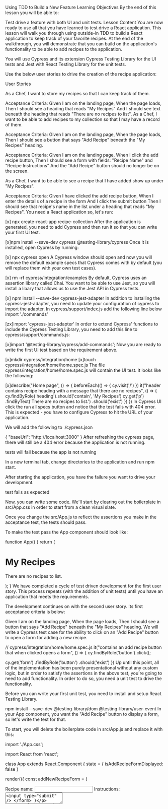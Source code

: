 Using TDD to Build a New Feature
Learning Objectives
By the end of this lesson you will be able to:

Test drive a feature with both UI and unit tests.
Lesson Content
You are now ready to use all that you have learned to test drive a React application. This lesson will walk you through using outside-in TDD to build a React application to keep track of your favorite recipes. At the end of the walkthrough, you will demonstrate that you can build on the application's functionality to be able to add recipes to the application.

You will use Cypress and its extension Cypress Testing Library for the UI tests and Jest with React Testing Library for the unit tests.

Use the below user stories to drive the creation of the recipe application:

User Stories

As a Chef, I want to store my recipes so that I can keep track of them.

Acceptance Criteria: Given I am on the landing page, When the page loads, Then I should see a heading that reads "My Recipes" And I should see text beneath the heading that reads "There are no recipes to list".
As a Chef, I want to be able to add recipes to my collection so that I may have a record of them.

Acceptance Criteria: Given I am on the landing page, When the page loads, Then I should see a button that says "Add Recipe" beneath the "My Recipes" heading.

Acceptance Criteria: Given I am on the landing page, When I click the add recipe button, Then I should see a form with fields: "Recipe Name" and "Recipe Instructions" And the "Add Recipe" button should no longer be on the screen.

As a Chef, I want to be able to see a recipe that I have added show up under "My Recipes".

Acceptance Criteria: Given I have clicked the add recipe button, When I enter the details of a recipe in the form And I click the submit button Then I should see that recipe's name in the list under a heading that reads "My Recipes".
You need a React application so, let's run:

[x]  npx create-react-app recipe-collection
After the application is generated, you need to add Cypress and then run it so that you can write your first UI test.

[x]npm install --save-dev cypress @testing-library/cypress
Once it is installed, open Cypress by running:

 [x] npx cypress open
A Cypress window should open and now you will remove the default example specs that Cypress comes with by default (you will replace them with your own test cases).

 [x] rm -rf cypress/integration/examples
By default, Cypress uses an assertion library called Chai. You want to be able to use Jest, so you will install a libary that allows us to use the Jest API in Cypress tests.

[x]  npm install --save-dev cypress-jest-adapter
In addition to installing the cypress-jest-adapter, you need to update your configuration of cypress to import the adapter. In cypress/support/index.js add the following line below import './commands'

[zx]import 'cypress-jest-adapter'
In order to extend Cypress' functions to include the Cypress Testing Library, you need to add this line to cypress/support/commands.js:

[x]import '@testing-library/cypress/add-commands';
Now you are ready to write the first UI test based on the requirement above.

[x]mkdir cypress/integration/home
[x]touch cypress/integration/home/home.spec.js
The file cypress/integration/home/home.spec.js will contain the UI test. It looks like the following:

[x]describe("Home page", () => {
  beforeEach(() => {
      cy.visit('/')
  })
  it("header contains recipe heading with a message that there are no recipes", () => {
    cy.findByRole('heading').should('contain', 'My Recipes')
    cy.get('p')
      .findByText('There are no recipes to list.')
      .should('exist')
  })
})
In Cypress UI click the run all specs button and notice that the test fails with 404 error. This is expected - you have to configure Cypress to hit the URL of your application.

We will add the following to ./cypress.json

{
    "baseUrl": "http://localhost:3000"
}
After refreshing the cypress page, there will still be a 404 error because the application is not running.

tests will fail because the app is not running

In a new terminal tab, change directories to the application and run npm start.

After starting the application, you have the failure you want to drive your development.

test fails as expected

Now, you can write some code. We'll start by clearing out the boilerplate in src/App.css in order to start from a clean visual slate.

Once you change the src/App.js to reflect the assertions you make in the acceptance test, the tests should pass.

To make the test pass the App component should look like:

function App() {
  return (
    <div className="App">
      <h1 className="App-header">My Recipes</h1>
      <p>There are no recipes to list.</p>
    </div>
  );
}
We have completed a cycle of test driven development for the first user story. This process repeats (with the addition of unit tests) until you have an application that meets the requirements.

The development continues on with the second user story. Its first acceptance criteria is below:

Given I am on the landing page,
When the page loads,
Then I should see a button that says "Add Recipe" beneath the "My Recipes" heading.
We will write a Cypress test case for the ability to click on an "Add Recipe" button to open a form for adding a new recipe.

// cypress/integration/home/home.spec.js
it("contains an add recipe button that when clicked opens a form", () => {
  cy.findByRole('button').click();

  cy.get('form')
    .findByRole('button')
    .should('exist')
})
Up until this point, all of the implementation has been purely presentational without any custom logic, but in order to satisfy the assertions in the above test, you're going to need to add functionality. In order to do so, you need a unit test to drive the functionality.

Before you can write your first unit test, you need to install and setup React Testing Library.

npm install --save-dev @testing-library/dom @testing-library/user-event
In your App component, you want the "Add Recipe" button to display a form, so let's write the test for that.

To start, you will delete the boilerplate code in src/App.js and replace it with this:

import './App.css';

import React from 'react';

class App extends React.Component {
  state = {
    isAddRecipeFormDisplayed: false
  }

  render(){
    const addNewRecipeForm = (
      <form id="recipe-form" >
        <label htmlFor="newRecipeName">Recipe name: </label>
        <input type="text" id="newRecipeName" />
        <label htmlFor="newRecipeInstructions">Instructions:</label>
        <textarea id="newRecipeInstructions" placeholder="write recipe instructions here..." />
        <input type="submit" />
      </form>
    )

    return (
      <div className="App">
        <h1 className="App-header">My Recipes</h1>
        {
          this.state.isAddRecipeFormDisplayed
           ? addNewRecipeForm
          : <button id="add-recipe" > Add Recipe</button>
        }
        <p>There are no recipes to list.</p>
      </div>
    )
  }
}

export default App;
userEvent is a companion library that simulates user interactions: user-event Companion Library for React Testing Library 

//src App.test.js
import React from 'react';
import { render, screen } from '@testing-library/react';
import userEvent from '@testing-library/user-event';
import App from './App';

test('Add recipe button toggles visibility of a form on the page ', () => {

  render(<App />);
  // `queryBy...` methods will return null if the element is not found:
  const recipeForm = screen.queryByText("Instructions:");

  // `getBy...` methods will "throw" an error if the element is not found:
  // const recipeForm = screen.getByText("Instructions:");

  expect(recipeForm).toBeNull();
  userEvent.click(screen.getByText("Add Recipe"));

  expect(screen.getByLabelText("Instructions:")).toBeInTheDocument();
});
screen methods vs. querySelector()
  // using vanilla JavaScript with Jest
  const form = document.querySelector("#recipe-form");
  expect(form).toBeInTheDocument();

Cheatsheet  for the return values of the various Testing Library query methods: selection cheatsheet

screen.debug()
Use screen.debug() to see an HTML representation of your component in the test output.

In order for your button to do anything, you need to create a method for it to call when clicked, so you'll create one named toggleAddRecipeForm, and validate that it does what you want it to when called. Our approach to this is to modify a boolean property on the state object and conditionally render the form based on that property.

// App.js
import React from 'react';

class App extends React.Component {
  state = {
    isAddRecipeFormDisplayed: false
  }

  toggleAddRecipeForm = () => {
    this.setState({isAddRecipeFormDisplayed: !this.state.isAddRecipeFormDisplayed})
  }

  render(){
  const addNewRecipeForm = (
      <form id="recipe-form" >
        <label htmlFor="newRecipeName">Recipe name: </label>
        <input type="text" id="newRecipeName" />
        <label htmlFor="newRecipeInstructions">Instructions:</label>
        <textarea id="newRecipeInstructions" placeholder="write recipe instructions here..." />
        <input type="submit" />
      </form>
    )

    return (
      <div className="App">
        <h1 className="App-header">My Recipes</h1>
        {
          this.state.isAddRecipeFormDisplayed
          ? addNewRecipeForm
          : <button id="add-recipe" >Add Recipe</button>
        }
        <p>There are no recipes to list.</p>
      </div>
    )
  }
}

export default App;
You want to be able to display a form upon clicking a button. Since there is a method that changes the isAddRecipeFormDisplayed value in the component's state, you want the button to call that method.

Running this test will fail, as you have not added an event handler to the button, let's do that now.

Modify the the button in the component to be as follows:

<button id="add-recipe" onClick={this.toggleAddRecipeForm}>Add Recipe</button>
Now the unit tests pass, but of course the functionality of the form has not been implemented. You will move up the testing pyramid to drive the development of the form via an acceptance test.

// cypress/integration/home/home.spec.js

it("contains a form with fields 'Recipe Name' and 'Recipe Instructions' after clicking the 'Add Recipe' button", () => {
  cy.findByRole('button').click();
  expect(cy.findByRole('textbox', {name: /Recipe name/i})).toExist()
  cy.findByRole('textbox', {name: /instructions/i}).should('exist')
})
TextMatch
The Testing Library (Cypress and React) queryAPI  accepts strings, regular expressions, or functions as arguments. Above, you'll see that /Recipe name/i and /instructions/i are regular expressions, rather than strings: 'Recipe name:' and 'Instructions:'. The regular expressions and the strings are interchangable in this situation, but the regular expressions are case insensitive and are simply checking that the contents between / and / are present.

Click here  to read more about Regular Expressions.

Based on the requirements, you know that when a user submits a recipe using the form you just developed, that recipe should appear on the page beneath the "My Recipes" heading. You should begin with another UI test to drive the creation of the list.

// cypress/integration/home/home.spec.js

it("displays a recipe name under the 'My Recipes' heading after it has been added through the 'Add Recipe' form", () => {
  const recipeName = 'Tofu Scramble Tacos';
  cy.findByRole('button').click()
  cy.findByRole('textbox', {name: /Recipe name/i}).type(recipeName)
  cy.findByRole('textbox', {name: /instructions/i}).type("1. heat a skillet on medium with a dollop of coconut oil {enter} 2. warm flour tortillas")

  return cy.findByRole('button').click()
    .then(() => {
    expect(cy.findByRole('listitem', /tofu scramble tacos/i)).toExist();
    })
})
Async Events
Notice in the test above that you have to treat the second .click() as a Promise, and only when it resolves can you assert for the tofu scramble tacos list item. Also notice that this was not required for the first button click. If you find that Cypress is not finding an element after an event, make sure that you are handling any Promises as necessary.

This acceptance test will fail because a unit test has not yet driven how the component should respond to the form submission. In order to capture user input, you can track recipe submissions in the state of the App component.

This test fails because submitRecipe() does not exist on the App class. To make it pass, you'll modify the class to have the method and provide the form with the event handler for submission.

First, you will add the method to the class:

// src/App.js

// ...

submitRecipe = () => {}

// ...
Then, you will give the form an event handler.

// src/App.js

// Add `submitRecipe` to `form`:
const addNewRecipeForm = (
  <form id="recipe-form" onSubmit={this.submitRecipe}>
  </form>
)

// ...
1
Brain Break Challenge
  const submittedRecipe = { name: recipeName, instructions: recipeInstructions }
For the above submittedRecipe, which of the following assignments will contain the value for the name.

SELECT ALL CORRECT OPTIONS

const name = name


const name = submittedRecipe["name"]


const submittedRecipe.name = name


const { name, instructions } = submittedRecipe


const name = submittedRecipe.name


const recipeName


const { name } = submittedRecipe

RESET INPUT
CHECK ANSWER
The default behavior of a form submission is to refresh the page. You do not want that to happen since your list depends on the state object being in memory. So, above the assertion on the recipes value in state, you asserted that the event submission calls the method on the event object to prevent its default behavior - refreshing the page - upon submission of a new recipe.

Read the following from the React documentation about your approach for handling form data in this component. Give particular attention to the section near the end about handling multiple inputs.

Forms - React 

To make this test pass, you will add functionality to the submitRecipe() to set state with the recipe that is submitted from the form.

// src/App.js

// ...

submitRecipe = (event) => {
  event.preventDefault()
  this.setState({recipes: [
      {
        name: this.state.newRecipeName,
        instructions :this.state.newRecipeInstructions
      }
    ]
  })
}

// ...
HTML forms have their own approach to handling form data, but you want React to handle the data in to the form, so you need a way to give React control of the component. Since React is managing the state of your form, you need to create properties on your state object to keep track of any changes to the values in the input fields of the form. To do this, we need to define an event handler for each input field that will update state every time a user types something into the input. Do that now.

// src/App.test.js
test('typing in the recipe name makes the recipe name appear in the input', async () => {
  render(<App />);

  const recipeName = 'No pockets';
  userEvent.click(screen.getByText("Add Recipe"));
  await userEvent.type(screen.getByLabelText('Recipe name:'), recipeName);

  expect(screen.getByLabelText('Recipe name:').value).toEqual(recipeName);
})
You will write the simplest bit of code to pass the test:

//src/App.js
// ...
state = {
  isAddRecipeFormDisplayed: false,
  recipes: [],
  newRecipeName: ""
}

handleRecipeNameChange = (event) => {
  const value = event.target.value;

  this.setState({newRecipeName: value});
}

// ...
render(){
  const addNewRecipeForm = (
    <form id="recipe-form" onSubmit={this.submitRecipe}>
      <label htmlFor="newRecipeName">Recipe name: </label>
      <input type="text" name="newRecipeName" id="newRecipeName" onChange={this.handleRecipeNameChange} value={this.state.newRecipeName} />
      <label htmlFor="newRecipeInstructions">Instructions:</label>
      <textarea name="newRecipeInstructions"
        id="newRecipeInstructions"
        placeholder="write recipe instructions here..." />
      <input type="submit" />
    </form>
  )

// ...
}

Now that the first assertion is passing, let's do the same for the recipe instructions with a new test. Notice that you can make your code more DRY  by extracting the logic by having a setup method:

const setup = () => {
  const app = render(<App />);

  userEvent.click(app.getByText('Add Recipe'));
  const instructionsInput = app.getByLabelText('Instructions:')
  return {
    instructionsInput,
  }
}

test('typing in the recipe instructions makes the instructions appear in the form', async () => {
  const {instructionsInput} = setup();

  const recipeInstructions = "kinda hard to write instructions without knowing what I'm cooking"

  await userEvent.type(instructionsInput, recipeInstructions)
  expect(instructionsInput.value).toEqual(recipeInstructions);
})
You will write the simplest bit of code to pass the test:

//src/App.js
// ...
state = {
  isAddRecipeFormDisplayed: false,
  recipes: [],
  newRecipeName: "",
  newRecipeInstructions: ""
}

handleRecipeInstructionsChange = (event) => {
  const value = event.target.value;

  this.setState({newRecipeInstructions: value});
}

// ...
render(){
  const addNewRecipeForm = (
    <form id="recipe-form" onSubmit={this.submitRecipe}>
      <label htmlFor="newRecipeName">Recipe name: </label>
      <input type="text"
        name="newRecipeName"
        id="newRecipeName"
        onChange={this.handleRecipeNameChange}
        value={this.state.newRecipeName} />
      <label htmlFor="newRecipeInstructions">Instructions:</label>
      <textarea name="newRecipeInstructions"
        id="newRecipeInstructions"
        placeholder="write recipe instructions here..."
        onChange={this.handleRecipeInstructionsChange}
        value={this.state.newRecipeInstructions} />
      <input type="submit" />
    </form>
  )

// ...
}

Our tests are passing, but your implementation feels a little redundant in that you have two event handler functions for handling data from the same form. This is a perfect opportunity to refactor your code! You can replace both event handlers with a new method called handleChange and update your render method appropriately:

// src/App.js

handleChange = (event) => {
  const target = event.target;
  const name = target.name;

  this.setState({[name]: target.value});
}

// ...
render(){
  const addNewRecipeForm = (
      <form id="recipe-form" onSubmit={this.submitRecipe} >
        <label htmlFor="newRecipeName">Recipe name: </label>
        <input type="text"
          id="newRecipeName"
          name="newRecipeName"
          onChange={this.handleChange}
          value={this.state.newRecipeName} />
        <label htmlFor="newRecipeInstructions">Instructions:</label>
        <textarea id="newRecipeInstructions"
          name="newRecipeInstructions"
          placeholder="write recipe instructions here..."
          onChange={this.handleChange}
          value={this.state.newRecipeInstructions} />
        <input type="submit" />
      </form>
    )


// ...
}
2
Computed Properties?
Describe how computed properites are being used below and why this state assignment produces the desired behavior in your application.

  this.setState({[name]: target.value});
Explain your thinking here.
RESET INPUT
SUBMIT
Now, in order to meet the final requirement, the application needs to display the submitted recipe beneath the "My Recipes" heading in an unordered list. You will add the following test. Please notice the updated setup() method:

// src/App.test.js
const setup = () => {
  const app = render(<App />);

  userEvent.click(app.getByText('Add Recipe'));

  // Add the submit button to your setup method:
  const submitButton = app.getByRole('button')
  const instructionsInput = app.getByLabelText('Instructions:')
  const nameInput = app.getByLabelText('Recipe name:')

  return {
    instructionsInput,
    nameInput,
    submitButton
  }
}

test('recipe name from state appears in an unordered list', async () => {
  const {instructionsInput, nameInput, submitButton} = setup();
  const recipeName = "Lean Pockets"
  const recipeInstructions = "place in toaster oven on 350 for 45 minutes"

  await userEvent.type(instructionsInput, recipeInstructions)
  await userEvent.type(nameInput, recipeName)
  userEvent.click(submitButton);

  expect(screen.getByRole('listitem')).toBeInTheDocument();
  expect(screen.getByText(recipeName)).toBeInTheDocument();
})

getByRole()
getByRole()Queries for elements with the given role

This test will fail at the first assertion because there is no code to render a list item. You will implement that behavior now.

// src/App.js

// ...

return (
  <div className="App">
    <h1 className="App-header">My Recipes</h1>
    {
      this.state.isAddRecipeFormDisplayed
      ? addNewRecipeForm
      : <button id="add-recipe" onClick={this.toggleAddRecipeForm}>Add Recipe</button>
    }
    {
      this.state.recipes.length > 0 ?
      <ul>
        <li></li>
      </ul> :
      <p>There are no recipes to list.</p>
    }
  </div>
)

// ...

Now the first assertion reflects what happens in the code. The second assertion has to now be addressed.

● recipe name from state appears in an unordered list

    TestingLibraryElementError: Unable to find an element with the text: Lean Pockets. This could be because the text is broken up by multiple elements. In this case, you can provide a function for your text matcher to make your matcher more flexible.
You have to make the name from the first recipe in the recipes in state name appear under "My Recipes". The mock recipe in the test is a recipe for "Lean Pockets" which is why line 61 asserts that as the name. You are not suggesting that all of the recipes should be for Lean Pockets.

// src/App.js

//  ...

{
  this.state.recipes.length > 0 ?
  <ul>
    <li>{ this.state.recipes[0].name }</li>
  </ul> :
  <p>There are no recipes to list.</p>
}

// ...
All of the tests are passing and you have actually met all of the requirements that you have seen thus far.

Complete the following challenge to meet the remaining requirements.

Challenges
3
Test Driving a New Feature
So far, we’ve implemented the feature to add a single recipe and now it’s your turn to take it to the next level.

Using Test-Driven Development practices, work the following user stories.

Remember:

Do not write code unless it is in response to a failing test
Do not write more test cases beyond those which are required by the next logical step
Do not write more code than will address the most recent failing test
User Stories
MVP, continued
As Chef Boyardee, I want to see all of the recipes I’ve come up with so that I don’t forget them
    Given I am on the home page
    When I add multiple recipes
    Then I see all of them displayed below the ‘My Recipes’ heading